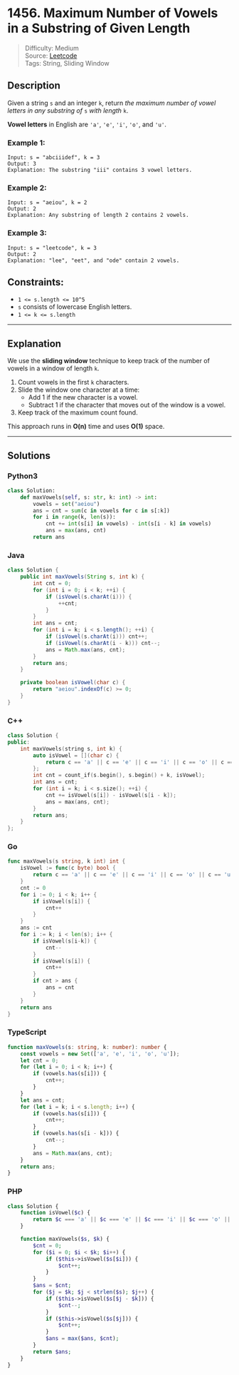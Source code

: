 

# 1456. Maximum Number of Vowels in a Substring of Given Length

> Difficulty: Medium  
> Source: [Leetcode](https://leetcode.com/problems/maximum-number-of-vowels-in-a-substring-of-given-length)  
> Tags: String, Sliding Window

## Description

Given a string `s` and an integer `k`, return _the maximum number of vowel letters in any substring of_ `s` _with length_ `k`.

**Vowel letters** in English are `'a'`, `'e'`, `'i'`, `'o'`, and `'u'`.

### Example 1:

```
Input: s = "abciiidef", k = 3
Output: 3
Explanation: The substring "iii" contains 3 vowel letters.
```

### Example 2:

```
Input: s = "aeiou", k = 2
Output: 2
Explanation: Any substring of length 2 contains 2 vowels.
```

### Example 3:

```
Input: s = "leetcode", k = 3
Output: 2
Explanation: "lee", "eet", and "ode" contain 2 vowels.
```

## Constraints:

- `1 <= s.length <= 10^5`
- `s` consists of lowercase English letters.
- `1 <= k <= s.length`

---

## Explanation

We use the **sliding window** technique to keep track of the number of vowels in a window of length `k`. 

1. Count vowels in the first `k` characters.
2. Slide the window one character at a time:
   - Add 1 if the new character is a vowel.
   - Subtract 1 if the character that moves out of the window is a vowel.
3. Keep track of the maximum count found.

This approach runs in **O(n)** time and uses **O(1)** space.

---

## Solutions

### Python3

```python
class Solution:
    def maxVowels(self, s: str, k: int) -> int:
        vowels = set("aeiou")
        ans = cnt = sum(c in vowels for c in s[:k])
        for i in range(k, len(s)):
            cnt += int(s[i] in vowels) - int(s[i - k] in vowels)
            ans = max(ans, cnt)
        return ans
```

### Java

```java
class Solution {
    public int maxVowels(String s, int k) {
        int cnt = 0;
        for (int i = 0; i < k; ++i) {
            if (isVowel(s.charAt(i))) {
                ++cnt;
            }
        }
        int ans = cnt;
        for (int i = k; i < s.length(); ++i) {
            if (isVowel(s.charAt(i))) cnt++;
            if (isVowel(s.charAt(i - k))) cnt--;
            ans = Math.max(ans, cnt);
        }
        return ans;
    }

    private boolean isVowel(char c) {
        return "aeiou".indexOf(c) >= 0;
    }
}
```

### C++

```cpp
class Solution {
public:
    int maxVowels(string s, int k) {
        auto isVowel = [](char c) {
            return c == 'a' || c == 'e' || c == 'i' || c == 'o' || c == 'u';
        };
        int cnt = count_if(s.begin(), s.begin() + k, isVowel);
        int ans = cnt;
        for (int i = k; i < s.size(); ++i) {
            cnt += isVowel(s[i]) - isVowel(s[i - k]);
            ans = max(ans, cnt);
        }
        return ans;
    }
};
```

### Go

```go
func maxVowels(s string, k int) int {
	isVowel := func(c byte) bool {
		return c == 'a' || c == 'e' || c == 'i' || c == 'o' || c == 'u'
	}
	cnt := 0
	for i := 0; i < k; i++ {
		if isVowel(s[i]) {
			cnt++
		}
	}
	ans := cnt
	for i := k; i < len(s); i++ {
		if isVowel(s[i-k]) {
			cnt--
		}
		if isVowel(s[i]) {
			cnt++
		}
		if cnt > ans {
			ans = cnt
		}
	}
	return ans
}
```

### TypeScript

```ts
function maxVowels(s: string, k: number): number {
    const vowels = new Set(['a', 'e', 'i', 'o', 'u']);
    let cnt = 0;
    for (let i = 0; i < k; i++) {
        if (vowels.has(s[i])) {
            cnt++;
        }
    }
    let ans = cnt;
    for (let i = k; i < s.length; i++) {
        if (vowels.has(s[i])) {
            cnt++;
        }
        if (vowels.has(s[i - k])) {
            cnt--;
        }
        ans = Math.max(ans, cnt);
    }
    return ans;
}
```

### PHP

```php
class Solution {
    function isVowel($c) {
        return $c === 'a' || $c === 'e' || $c === 'i' || $c === 'o' || $c === 'u';
    }

    function maxVowels($s, $k) {
        $cnt = 0;
        for ($i = 0; $i < $k; $i++) {
            if ($this->isVowel($s[$i])) {
                $cnt++;
            }
        }
        $ans = $cnt;
        for ($j = $k; $j < strlen($s); $j++) {
            if ($this->isVowel($s[$j - $k])) {
                $cnt--;
            }
            if ($this->isVowel($s[$j])) {
                $cnt++;
            }
            $ans = max($ans, $cnt);
        }
        return $ans;
    }
}
```

